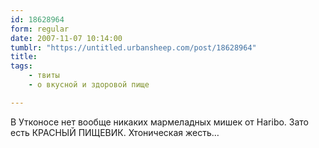 ```yaml
---
id: 18628964
form: regular
date: 2007-11-07 10:14:00
tumblr: "https://untitled.urbansheep.com/post/18628964"
title:
tags:
    - твиты
    - о вкусной и здоровой пище

---
```


<p>В Утконосе нет вообще никаких мармеладных мишек от Haribo. Зато есть КРАСНЫЙ ПИЩЕВИК. Хтоническая жесть&hellip;</p>


